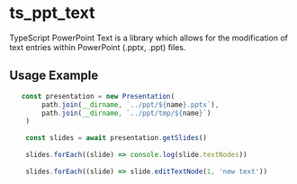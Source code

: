 # ts_ppt_text

TypeScript PowerPoint Text is a library which allows for the modification of text entries within PowerPoint (.pptx, .ppt) files.

## Usage Example

```ts
   const presentation = new Presentation(
        path.join(__dirname, `../ppt/${name}.pptx`),
        path.join(__dirname, `../ppt/tmp/${name}`)
    )
    
    const slides = await presentation.getSlides()
    
    slides.forEach((slide) => console.log(slide.textNodes))
    
    slides.forEach((slide) => slide.editTextNode(1, 'new text'))
    
```
